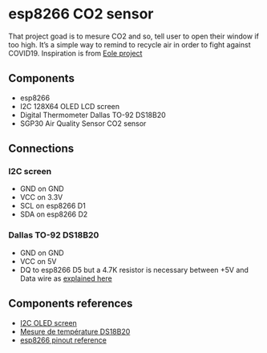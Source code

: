 # esp8266 CO2 sensor

That project goad is to mesure CO2 and so, tell user to open their window if too high. It’s a simple way to remind to recycle air in order to fight against COVID19. Inspiration is from [Eole project](lafabrique.centralesupelec.fr/projetco2/)

## Components
 
 * esp8266
 * I2C 128X64 OLED LCD screen
 * Digital Thermometer Dallas TO-92 DS18B20
 * SGP30 Air Quality Sensor CO2 sensor


## Connections

### I2C screen

 * GND on GND
 * VCC on 3.3V
 * SCL on esp8266 D1
 * SDA on esp8266 D2

### Dallas TO-92 DS18B20

 * GND on GND
 * VCC on 5V
 * DQ to esp8266 D5 but a 4.7K resistor is necessary between +5V and Data wire as [explained here](https://projetsdiy.fr/mesure-temperature-dallas-ds18b20-code-arduino-compatible-esp8266-esp32-domoticz-http/)


## Components references

  * [I2C OLED screen](https://randomnerdtutorials.com/esp8266-0-96-inch-oled-display-with-arduino-ide/)
  * [Mesure de température DS18B20](https://projetsdiy.fr/mesure-temperature-dallas-ds18b20-code-arduino-compatible-esp8266-esp32-domoticz-http/)
  * [esp8266 pinout reference](https://randomnerdtutorials.com/esp8266-pinout-reference-gpios/)

